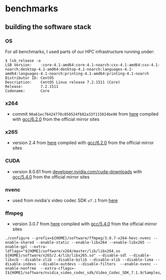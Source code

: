 # benchmarks

## building the software stack

### OS

For all benchmarks, I used parts of our HPC infrastructure running under:

```
$ lsb_release -a
LSB Version:    :core-4.1-amd64:core-4.1-noarch:cxx-4.1-amd64:cxx-4.1-noarch:desktop-4.1-amd64:desktop-4.1-noarch:languages-4.1-amd64:languages-4.1-noarch:printing-4.1-amd64:printing-4.1-noarch
Distributor ID: CentOS
Description:    CentOS Linux release 7.2.1511 (Core) 
Release:        7.2.1511
Codename:       Core
```

### x264

- commit `90a61ec76424778c050524f682a33f115024be96` from [here](http://www.videolan.org/developers/x264.html) compiled with [gcc/6.2.0](ftp://ftp.gwdg.de/pub/misc/gcc/releases/gcc-6.2.0/) from the official mirror sites

### x265

- version 2.4 from [here](https://bitbucket.org/multicoreware/x265/downloads/) compiled with [gcc/6.2.0](ftp://ftp.gwdg.de/pub/misc/gcc/releases/gcc-6.2.0/) from the official mirror sites

### CUDA

- version 8.0.61 from [developer.nvidia.com/cuda-downloads](https://developer.nvidia.com/cuda-downloads) with [gcc/5.4.0](ftp://ftp.gwdg.de/pub/misc/gcc/releases/gcc-5.4.0/) from the official mirror sites

### nvenc

- used from nvidia's video codec SDK `v7.1` from [here](https://developer.nvidia.com/nvidia-video-codec-sdk#NVENCFeatures)

### ffmpeg

- version 3.0.7 from [here]() compiled with [gcc/5.4.0](ftp://ftp.gwdg.de/pub/misc/gcc/releases/gcc-5.4.0/) from the official mirror sites

```
./configure --prefix=${HOME}/software/ffmpeg/3.0.7-x264-hevc-nvenc --enable-shared --enable-static --enable-libx264 --enable-libx265 --enable-gpl --extra-ldflags="${HOME}/software/x264/master/lib/libx264.so ${HOME}/software/x265/2.4/lib/libx265.so" --disable-sdl --disable-libxcb --disable-zlib --disable-bzlib --disable-xlib --disable-lzma --disable-indevs --disable-outdevs --disable-filters  --enable-nvenc --enable-nonfree  --extra-cflags=-I${HOME}/software/nvidia_video_codec_sdk/Video_Codec_SDK_7.1.9/Samples/common/inc
```
